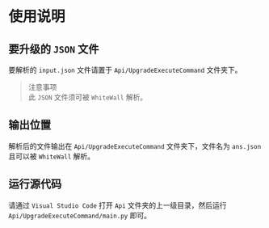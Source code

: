 # 使用说明

## 要升级的 `JSON` 文件
要解析的 `input.json` 文件请置于 `Api/UpgradeExecuteCommand` 文件夹下。<br>
> 注意事项<br>
> 此 `JSON` 文件须可被 `WhiteWall` 解析。

## 输出位置
解析后的文件输出在 `Api/UpgradeExecuteCommand` 文件夹下，文件名为 `ans.json` 且可以被 `WhiteWall` 解析。

## 运行源代码
请通过 `Visual Studio Code` 打开 `Api` 文件夹的上一级目录，然后运行 `Api/UpgradeExecuteCommand/main.py` 即可。